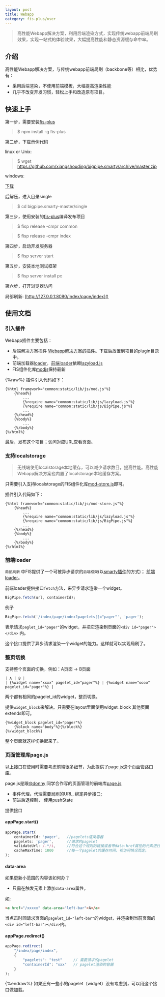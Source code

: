 ```yaml
---
layout: post
title: Webapp
category: fis-plus/user
---
```


> 高性能Webapp解决方案，利用后端渲染方式，实现传统webapp前端局刷效果，实现一站式的体验效果，大幅提高性能和静态资源缓存命中率。

## 介绍
高性能Webapp解决方案，与传统webapp前端局刷（backbone等）相比，优势有：

* 采用后端渲染，不使用前端模板，大幅提高渲染性能
* 几乎不改变开发习惯，轻松上手和改造原有项目。

## 快速上手

第一步，需要安装[fis-plus][0]

> $ npm install -g fis-plus

第二步，下载示例代码

linux or Unix:

> $ wget https://github.com/xiangshouding/bigpipe.smarty/archive/master.zip

windows:

[下载](https://github.com/xiangshouding/bigpipe.smarty/archive/master.zip)

后解压，进入目录single

> $ cd bigpipe.smarty-master/single

第三步，使用安装的[fis-plus][0]编译发布项目

> $ fisp release -cmpr common

> $ fisp release -cmpr index

第四步，启动开发服务器

> $ fisp server start

第五步，安装本地测试框架

> $ fisp server install pc

第六步，打开浏览器访问

局部刷新: [http://127.0.0.1:8080/index/page/index]()


## 使用文档

### **引入插件**

Webapp插件主要包括：

* 后端解决方案插件 [Webapp解决方案的插件][1]。下载后放置到项目的plugin目录中。
* 前端加载器[loader][2]，[前端loader][2]依赖[lazyload.js][4]
* FIS组件化库[modjs][3]保持最新

{%raw%}
插件引入代码如下：

```smarty
{%html framework="common:static/lib/js/mod.js"%}
    {%head%}
        ...
        {%require name="common:static/lib/js/lazyload.js"%}
        {%require name="common:static/lib/js/BigPipe.js"%}
        ...
    {%/head%}
    {%body%}
        ...
    {%/body%}
{%/html%}
```

最后，发布这个项目；访问对应URL查看页面。


### **支持localstorage**

> 无线端使用localstorage本地缓存，可以减少请求数目，提高性能。高性能Webapp解决方案也内置了localstorage本地缓存方案。

只需要引入支持localstorage的FIS组件化库[mod-store.js][6]即可。

插件引入代码如下：

```smarty
{%html framework="common:static/lib/js/mod-store.js"%}
    {%head%}
        ...
        {%require name="common:static/lib/js/lazyload.js"%}
        {%require name="common:static/lib/js/BigPipe.js"%}
        ...
    {%/head%}
    {%body%}
        ...
    {%/body%}
{%/html%}
```


### **前端loader**

`局部刷新` 中FIS提供了一个可被异步请求的`后端框架`(以[smarty插件][0]的方式)；
[前端loader][5]。

前端loader提供接口`fetch`方法，来异步请求渲染一个widget。

```javascript
BigPipe.fetch(url, containerId);
```


例子

```javascript
BigPipe.fetch('/index/page/index?pagelets[]="pager"', 'pager');
```

表示请求`paglet_id="pager"`的widget，并把它渲染到页面的`<div id="pager"></div>`
内。

这个接口提供了异步请求渲染一个widget的能力。这样就可以实现局刷了。

### 整页切换
支持整个页面的切换，例如：A页面 -> B页面

    | A | B |
    | {%widget name="xxxx" pagelet_id="pager"%} | {%widget name="oooo" pagelet_id="pager"%} |

两个都有相同的pagelet_id的widget，整页切换。

提供`widget_block`来解决。只需要在layout里面使用widget_block
其他页面extends即可。

```smarty
{%widget_block pagelet_id="pager"%}
    {%block name="body"%}{%/block%}
{%/widget_block%}
```


整个页面就这样切换起来了。


### **页面管理库page.js**

以上接口在使用时需要考虑前端很多细节，为此提供了page.js这个页面管路口库。

page.js是跟[@donny](https://github.com/doith) 同学合作写的页面管理的前端库[page.js](https://github.com/xiangshouding/bigpipe.smarty/blob/master/single/common/static/lib/js/spljs/page.js)

+ 事件代理，代理需要局刷的URL, 绑定异步接口;
+ 前进后退控制， 使用pushState

提供接口

#### appPage.start()

```javascript
appPage.start(
    containerId: 'pager',   //pagelets渲染容器
    pagelets: 'pager',      //请求的pagelet
    validateUrl: /.*/i,     //符合这个规则的链接或者带data-href属性的元素进行事件代理
    cacheMaxTime: 1000      //每一个pagelet的缓存时间，视访问情况而定。
);
```


#### data-area

如果更新小范围的内容该如何办？

+ 只需在触发元素上添加`data-area`属性，


如;

```html
<a href="/xxxxx" data-area="left-bar">A</a>
```

当点击时回请求页面的`pagelet_id="left-bar"`的widget，并渲染到当前页面的`<div id="left-bar"></div>`内。

#### appPage.redirect()

```javascript
appPage.redirect(
    "/index/page/index",
    {
        "pagelets": "test"     // 需要请求的pagelet
        "containerId": "xxx"   // pagelet渲染的容器
    }
);
```

{%endraw%}
如果还有一些小的pagelet（widget）没有考虑到，可以用这个接口做加载。


[0]: https://github.com/xiangshouding/bigpipe.smarty "BigPipe.smarty"
[1]: https://github.com/xiangshouding/fis-smarty-bigpipe-plugin "quickling plugin"
[2]: https://github.com/xiangshouding/bigpipe.smarty/blob/master/lazyrender/static/BigPipe.js "loader"
[3]: https://github.com/zjcqoo/mod "modjs"
[4]: https://github.com/xiangshouding/bigpipe.smarty/blob/master/lazyrender/static/lazyload.js "lazyload.js"
[5]: https://github.com/xiangshouding/bigpipe.smarty/blob/master/single/common/static/lib/js/BigPipe.js "loader"
[6]: https://github.com/xiangshouding/mod-store.js "mod-store.js"
